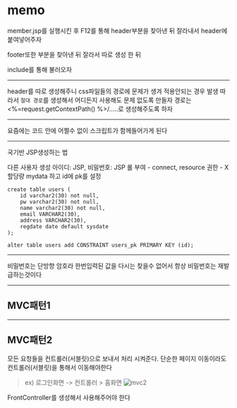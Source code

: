 # memo

member.jsp를 실행시킨 후 F12를 통해 header부분을 찾아낸 뒤
잘라내서 header에 붙여넣어주자

footer또한 부분을 찾아낸 뒤 잘라서 따로 생성 한 뒤

include를 통해 불러오자

---

header를 따로 생성해주니 css파일들의 경로에 문제가 생겨 적용안되는 경우 발생
따라서 `절대 경로`를 생성해서 어디든지 사용해도 문제 없도록 만들자
경로는 <%=request.getContextPath() %>/.....로 생성해주도록 하자

---

요즘에는 코드 안에 어쩔수 없이 스크립트가 함께들어가게 된다

---

국기반 JSP생성하는 법

다른 사용자 생성
아이디: JSP, 비밀번호: JSP
롤 부여 - connect, resource
권한 - X
할당량 mydata
하고 id에 pk를 설정

```
create table users (
    id varchar2(30) not null,
    pw varchar2(30) not null,
    name varchar2(30) not null,
    email VARCHAR2(30),
    address VARCHAR2(30),
    regdate date default sysdate
);

alter table users add CONSTRAINT users_pk PRIMARY KEY (id);
```

---

비밀번호는 단방향 암호라 한번입력된 값을 다시는 찾을수 없어서 항상 비밀번호는 재발급하는것이다

---

## MVC패턴1

---

## MVC패턴2

모든 요청들을 컨트롤러(서블릿)으로 보내서 처리 시켜준다.
단순한 페이지 이동이라도 컨트롤러(서블릿)을 통해서 이동해야한다

> ex) 로그인화면 -> 컨트롤러 > 홈화면
> ![mvc2](https://developer.ucsd.edu/_images/mvc.png)

FrontController를 생성해서 사용해주어야 한다

